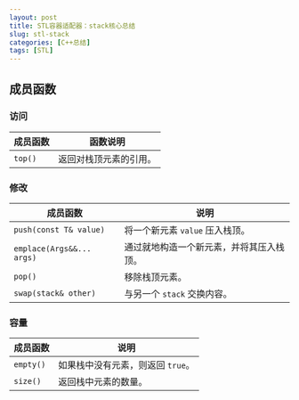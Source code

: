 ```yaml
---
layout: post
title: STL容器适配器：stack核心总结
slug: stl-stack
categories: [C++总结]
tags: [STL]
---
```


## 成员函数

### **访问**

| 成员函数 | 函数说明               |
| -------- | ---------------------- |
| `top()`  | 返回对栈顶元素的引用。 |

### **修改**

| 成员函数                  | 说明                                     |
| ------------------------- | ---------------------------------------- |
| `push(const T& value)`    | 将一个新元素 `value` 压入栈顶。          |
| `emplace(Args&&... args)` | 通过就地构造一个新元素，并将其压入栈顶。 |
| `pop()`                   | 移除栈顶元素。                           |
| `swap(stack& other)`      | 与另一个 `stack` 交换内容。              |

### **容量**

| 成员函数  | 说明                              |
| --------- | --------------------------------- |
| `empty()` | 如果栈中没有元素，则返回 `true`。 |
| `size()`  | 返回栈中元素的数量。              |